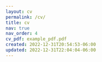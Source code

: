 ```yaml
---
layout: cv
permalink: /cv/
title: cv
nav: true
nav_order: 4
cv_pdf: example_pdf.pdf
created: 2022-12-31T20:54:53-06:00
updated: 2022-12-31T22:04:04-06:00
---
```

